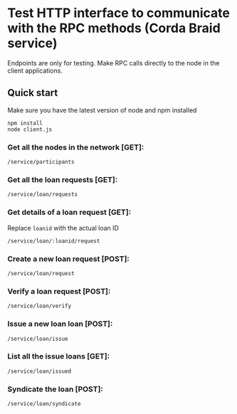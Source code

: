 # Test HTTP interface to communicate with the RPC methods (Corda Braid service)

Endpoints are only for testing. Make RPC calls directly to the node in the client applications.

## Quick start
Make sure you have the latest version of node and npm installed

```
npm install
node client.js
```


### Get all the nodes in the network [GET]:

```
/service/participants

```

### Get all the loan requests [GET]:

```
/service/loan/requests

```

### Get details of a loan request [GET]:

Replace `loanid` with the actual loan ID

```
/service/loan/:loanid/request

```


### Create a new loan request [POST]:

```
/service/loan/request

```

### Verify a loan request [POST]:

```
/service/loan/verify

```

### Issue a new loan loan [POST]:

```
/service/loan/issue

```

### List all the issue loans [GET]:

```
/service/loan/issued

```

### Syndicate the loan [POST]:

```
/service/loan/syndicate

```
